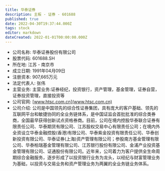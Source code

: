 ```yaml
---
title: 华泰证券
description: 主板 - 证券 - 601688
published: true
date: 2022-04-30T19:37:44.000Z
tags: stock
editor: markdown
dateCreated: 2022-01-01T00:00:00.000Z
---
```


- 公司名称: 华泰证券股份有限公司
- 股票代码: 601688.SH
- 所在地: 江苏 - 南京市
- 成立日期: 1991年04月09日
- 注册资本: 907,665万元
- 法定代表人: 张伟
- 主营业务: 主营业务:证券经纪，投资银行，资产管理，基金管理，证券自营，证券投资管理，直接投资等
- 公司官网: [www.htsc.com.cn](www.htsc.com.cn)
- 公司介绍: 公司是中国领先的综合性证券集团，具有庞大的客户基础、领先的互联网平台和敏捷协同的全业务链体系，是中国证监会首批批准的综合类券商，全国最早获得创新试点资格券商。目前，公司在境内控股华泰联合证券有限责任公司、华泰期货有限公司、江苏股权交易中心有限责任公司；在境内外全资设立华泰金融控股(香港)有限公司、华泰紫金投资有限责任公司、华泰创新投资有限公司、华泰证券(上海)资产管理有限公司；参股南方基金管理有限公司、华泰柏瑞基金管理有限公司、江苏银行股份有限公司、金浦产业投资基金管理有限公司、证通股份有限公司。近年来，公司着力为客户提供全生命周期综合金融服务，逐步形成了以投资银行业务为龙头，以经纪与财富管理业务为基础，以投资与交易业务和资产管理业务为两翼的全业务链业务体系。


